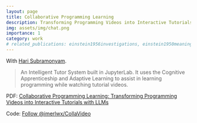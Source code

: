 ```yaml
---
layout: page
title: Collaborative Programming Learning
description: Transforming Programming Videos into Interactive Tutorials with LLMs
img: assets/img/chat.png
importance: 1
category: work
# related_publications: einstein1956investigations, einstein1950meaning
---
```

<script type="text/javascript">
 function showhide(id) {
    var e = document.getElementById(id);
    e.style.display = (e.style.display == 'block') ? 'none' : 'block';
 }
</script>

With [Hari Subramonyam](https://haridecoded.com/).  


> An Intelligent Tutor System built in JupyterLab. It uses the Cognitive Apprenticeship and Adaptive Learning to assist in learning programming while watching tutorial videos.

<i class="fa fa-download fa-ld" aria-hidden="true"></i> PDF: <a href="{{ '' | prepend: site.baseurl | prepend: site.url }}">Collaborative Programming Learning: Transforming Programming Videos into Interactive Tutorials with LLMs</a>

Code: <a class="github-button" href="https://github.com/imerlwx/jupyterlab-extension" data-size="large" aria-label="Follow @imerlwx/jupyterlab-extension on GitHub">Follow @imerlwx/CollaVideo</a>
